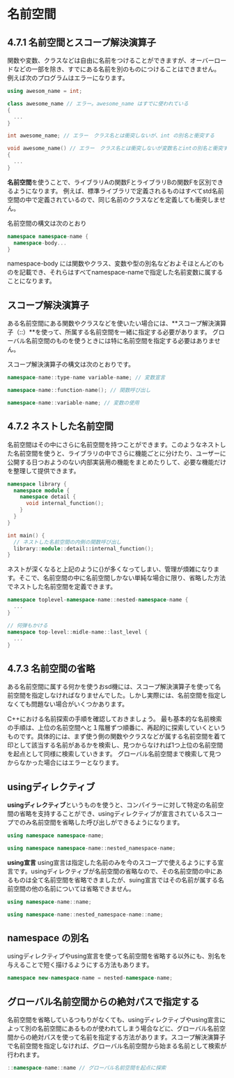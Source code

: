 # 名前空間

## 4.7.1 名前空間とスコープ解決演算子
関数や変数、クラスなどは自由に名前をつけることができますが、オーバーロードなどの一部を除き、すでにある名前を別のものにつけることはできません。
例えば次のプログラムはエラーになります。

```C++
using awesom_name = int;

class awesome_name // エラー。awesome_name はすでに使われている
{
  ...
}

int awesome_name; // エラー　クラス名とは衝突しないが、int の別名と衝突する

void awesome_name() // エラー　クラス名とは衝突しないが変数名とintの別名と衝突する
{
  ...
}
```

**名前空間**を使うことで、ライブラリAの関数FとライブラリBの関数Fを区別できるようになります。
例えば、標準ライブラリで定義されるものはすべてstd名前空間の中で定義されているので、同じ名前のクラスなどを定義しても衝突しません。

名前空間の構文は次のとおり
```C++
namespace namespace-name {
  namespace-body...
}
```
namespace-body には関数やクラス、変数や型の別名などおよそほとんどのものを記載でき、それらはすべてnamespace-nameで指定した名前変数に属することになります。

## スコープ解決演算子
ある名前空間にある関数やクラスなどを使いたい場合には、**スコープ解決演算子（::）**を使って、所属する名前空間を一緒に指定する必要があります。
グローバル名前空間のものを使うときには特に名前空間を指定する必要はありません。

スコープ解決演算子の構文は次のとおりです。
```C++
namespace-name::type-name variable-name; // 変数宣言

namespace-name::function-name(); // 関数呼び出し

namespace-name::variable-name; // 変数の使用
```

## 4.7.2 ネストした名前空間
名前空間はその中にさらに名前空間を持つことができます。このようなネストした名前空間を使うと、ライブラリの中でさらに機能ごとに分けたり、ユーザーに公開する日つおようのない内部実装用の機能をまとめたりして、必要な機能だけを整理して提供できます。

```C++
namespace library {
  namespace module {
    namespace detail {
      void internal_function();
    }
  }
}

int main() {
  // ネストした名前空間の内側の関数呼び出し
  library::module::detail::internal_function();
}
```

ネストが深くなると上記のように{}が多くなってしまい、管理が煩雑になります。そこで、名前空間の中に名前空間しかない単純な場合に限り、省略した方法でネストした名前空間を定義できます。
```C++
namespace toplevel-namespace-name::nested-namespace-name {
  ...
}

// 何弾もかける
namespace top-level::midle-name::last_level {
  ...
}
```

## 4.7.3 名前空間の省略
ある名前空間に属する何かを使うおsd機には、スコープ解決演算子を使って名前空間を指定しなければなりませんでした。しかし実際には、名前空間を指定しなくても問題ない場合がいくつかあります。

C++における名前探索の手順を確認しておきましょう。
最も基本的な名前検索の手順は、上位の名前空間へと１階層ずつ順番に、再起的に探索していくというものです。具体的には、まず使う側の関数やクラスなどが属する名前空間を着て印として該当する名前があるかを検索し、見つからなければ1つ上位の名前空間を起点として同様に検索していきます。
グローバル名前空間まで検索して見つからなかった場合にはエラーとなります。

## usingディレクティブ
**usingディレクティブ**というものを使うと、コンパイラーに対して特定の名前空間の省略を支持することができ、usingディレクティブが宣言されているスコープでのみ名前空間を省略した呼び出しができるようになります。
```C++
using namespace namespace-name;

using namespace namespace-name::nested_namespace-name;
```

**using宣言**
using宣言は指定した名前のみを今のスコープで使えるようにする宣言です。usingディレクティブが名前空間の省略なので、その名前空間の中にあるものは全て名前空間を省略できましたが、suing宣言ではその名前が属する名前空間の他の名前については省略できません。

```C++
using namespace-name::name;

using namespace-name::nested_namespace-name::name;
```

## namespace の別名
usingディレクティブやusing宣言を使って名前空間を省略する以外にも、別名を与えることで短く描けるようにする方法もあります。

```C++
namespace new-namespace-name = nested-namespace-name;
```

## グローバル名前空間からの絶対パスで指定する
名前空間を省略しているつもりがなくても、usingディレクティブやusing宣言によって別の名前空間にあるものが使われてしまう場合などに、グローバル名前空間からの絶対パスを使って名前を指定する方法があります。スコープ解決演算子で名前空間を指定しなければ、グローバル名前空間から始まる名前として検索が行われます。
```C++
::namespace-name::name // グローバル名前空間を起点に探索
```

